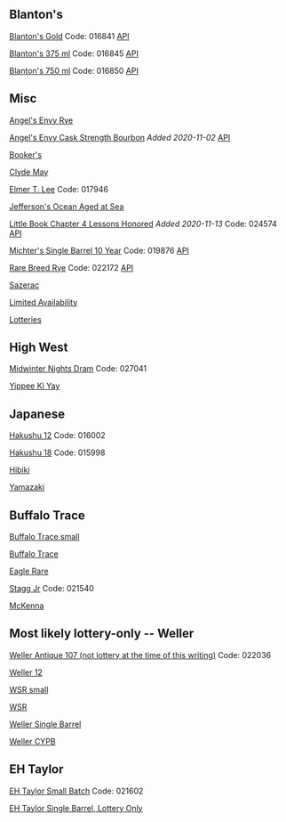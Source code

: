 ## Blanton's

[Blanton's Gold](https://www.abc.virginia.gov/products/bourbon/blanton-gold-label?productSize=0) Code: 016841
[API](https://www.abc.virginia.gov/webapi/inventory/storeNearby?storeNumber=224&productCode=016841&mileRadius=999&storeCount=5&buffer=0)

[Blanton's 375 ml](https://www.abc.virginia.gov/products/bourbon/blantons-single-barrel-bourbon?productSize=0) Code: 016845
[API](https://www.abc.virginia.gov/webapi/inventory/storeNearby?storeNumber=224&productCode=016845&mileRadius=999&storeCount=5&buffer=0)

[Blanton's 750 ml](https://www.abc.virginia.gov/products/bourbon/blantons-single-barrel-bourbon?productSize=1) Code: 016850
[API](https://www.abc.virginia.gov/webapi/inventory/storeNearby?storeNumber=224&productCode=016850&mileRadius=999&storeCount=5&buffer=0)

## Misc

[Angel's Envy Rye](https://www.abc.virginia.gov/products/rye/angels-envy-rye-whiskey?productSize=0)

[Angel's Envy Cask Strength Bourbon](https://www.abc.virginia.gov/products/bourbon/angels-envy-cask-strength-bourbon?productSize=0) *Added 2020-11-02*  [API](https://www.abc.virginia.gov/webapi/inventory/storeNearby?storeNumber=224&productCode=016567&mileRadius=999&storeCount=5&buffer=0)

[Booker's](https://www.abc.virginia.gov/products/bourbon/bookers-bourbon?productSize=0)

[Clyde May](https://www.abc.virginia.gov/products/whiskey/clyde-mays-cask-strength-alabama-style-whiskey?productSize=0)

[Elmer T. Lee](https://www.abc.virginia.gov/products/bourbon/elmer-t-lee-bourbon?productSize=0) Code: 017946

[Jefferson's Ocean Aged at Sea](https://www.abc.virginia.gov/products/bourbon/jeffersons-ocean-aged-at-sea-cask-strength?productSize=0)

[Little Book Chapter 4 Lessons Honored](https://www.abc.virginia.gov/products/bourbon/little-book-chapter-4-lessons-honored?productSize=0) *Added 2020-11-13* Code: 024574
[API](https://www.abc.virginia.gov/webapi/inventory/storeNearby?storeNumber=224&productCode=024574&mileRadius=999&storeCount=5&buffer=0)

[Michter's Single Barrel 10 Year](https://www.abc.virginia.gov/products/bourbon/michters-single-barrel-10-yr-bourbon?productSize=0) Code: 019876
[API](https://www.abc.virginia.gov/webapi/inventory/storeNearby?storeNumber=224&productCode=019876&mileRadius=999&storeCount=5&buffer=0)

[Rare Breed Rye](https://www.abc.virginia.gov/products/rye/rare-breed-rye?productSize=0) Code: 022172
[API](https://www.abc.virginia.gov/webapi/inventory/storeNearby?storeNumber=224&productCode=022172&mileRadius=999&storeCount=5&buffer=0)

[Sazerac](https://www.abc.virginia.gov/products/rye/sazerac-rye-6-yr?productSize=0)

[Limited Availability](https://www.abc.virginia.gov/products/limited-availability)

[Lotteries](https://www.abc.virginia.gov/products/limited-availability/lottery)

## High West
[Midwinter Nights Dram](https://www.abc.virginia.gov/products/rye/high-west-a-midwinter-nights-dram?productSize=0) Code: 027041

[Yippee Ki Yay](https://www.abc.virginia.gov/products/rye/high-west-yippee-ki-yay-whiskey?productSize=0)

## Japanese
[Hakushu 12](https://www.abc.virginia.gov/products/whiskey/hakushu-12-year-japanese-whiskey?productSize=0) Code: 016002

[Hakushu 18](https://www.abc.virginia.gov/products/whiskey/hakushu-18-year-japanese-whiskey?productSize=0) Code: 015998

[Hibiki](https://www.abc.virginia.gov/products/whiskey/hibiki-harmony-whiskey?productSize=0)

[Yamazaki](https://www.abc.virginia.gov/products/whiskey/suntory-yamazaki-12-year-whisky?productSize=0)


## Buffalo Trace

[Buffalo Trace small](https://www.abc.virginia.gov/products/bourbon/buffalo-trace-bourbon?productSize=0)

[Buffalo Trace](https://www.abc.virginia.gov/products/bourbon/buffalo-trace-bourbon?productSize=1)

[Eagle Rare](https://www.abc.virginia.gov/products/bourbon/eagle-rare-10-year-bourbon?productSize=1)

[Stagg Jr](https://www.abc.virginia.gov/products/bourbon/stagg-jr?productSize=0) Code: 021540

[McKenna](https://www.abc.virginia.gov/products/bourbon/henry-mckenna-single-barrel-bourbon?productSize=0)


## Most likely lottery-only -- Weller

[Weller Antique 107 (not lottery at the time of this writing)](https://www.abc.virginia.gov/products/bourbon/old-weller-antique-107-bourbon?productSize=0) Code: 022036

[Weller 12](https://www.abc.virginia.gov/products/bourbon/weller-12-year-wheated-bourbon?productSize=0)

[WSR small](https://www.abc.virginia.gov/products/bourbon/wl-weller-special-reserve-bourbon?productSize=0)

[WSR](https://www.abc.virginia.gov/products/bourbon/wl-weller-special-reserve-bourbon?productSize=1)

[Weller Single Barrel](https://www.abc.virginia.gov/products/bourbon/weller-single-barrel?productSize=0)

[Weller CYPB](https://www.abc.virginia.gov/products/bourbon/weller-cypb-bourbon?productSize=0)


## EH Taylor
[EH Taylor Small Batch](https://www.abc.virginia.gov/products/bourbon/e-h-taylor-jr-small-batch-whiskey?productSize=0) Code: 021602

[EH Taylor Single Barrel, Lottery Only](https://www.abc.virginia.gov/products/bourbon/e-h-taylor-jr-single-barrel-bourbon?productSize=0)
